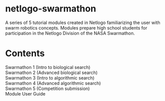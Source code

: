 # netlogo-swarmathon
A series of 5 tutorial modules created in Netlogo familiarizing the user with swarm robotics concepts. Modules prepare high school students for participation in the Netlogo Division of the NASA Swarmathon.

# Contents
Swarmathon 1 (Intro to biological search) <br>
Swarmathon 2 (Advanced biological search)<br>
Swarmathon 3 (Intro to algorithmic search)<br>
Swarmathon 4 (Advanced algorithmic search)<br>
Swarmathon 5 (Competition submission)<br>
Module User Guide

